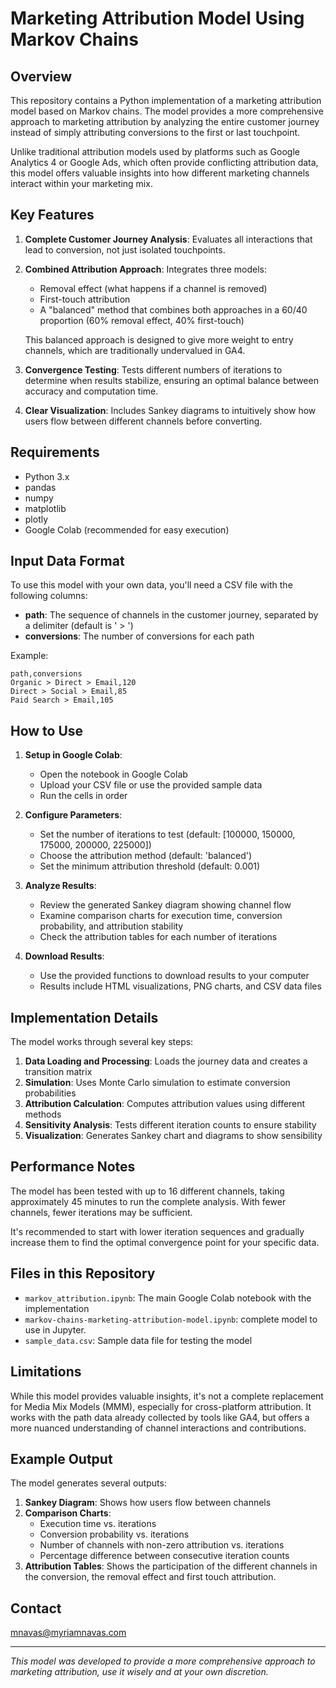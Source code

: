 # Marketing Attribution Model Using Markov Chains

## Overview

This repository contains a Python implementation of a marketing attribution model based on Markov chains. The model provides a more comprehensive approach to marketing attribution by analyzing the entire customer journey instead of simply attributing conversions to the first or last touchpoint.

Unlike traditional attribution models used by platforms such as Google Analytics 4 or Google Ads, which often provide conflicting attribution data, this model offers valuable insights into how different marketing channels interact within your marketing mix.

## Key Features

1. **Complete Customer Journey Analysis**: Evaluates all interactions that lead to conversion, not just isolated touchpoints.

2. **Combined Attribution Approach**: Integrates three models:
   - Removal effect (what happens if a channel is removed)
   - First-touch attribution
   - A "balanced" method that combines both approaches in a 60/40 proportion (60% removal effect, 40% first-touch)
   
   This balanced approach is designed to give more weight to entry channels, which are traditionally undervalued in GA4.

3. **Convergence Testing**: Tests different numbers of iterations to determine when results stabilize, ensuring an optimal balance between accuracy and computation time.

4. **Clear Visualization**: Includes Sankey diagrams to intuitively show how users flow between different channels before converting.

## Requirements

- Python 3.x
- pandas
- numpy
- matplotlib
- plotly
- Google Colab (recommended for easy execution)

## Input Data Format

To use this model with your own data, you'll need a CSV file with the following columns:
- **path**: The sequence of channels in the customer journey, separated by a delimiter (default is ' > ')
- **conversions**: The number of conversions for each path

Example:
```
path,conversions
Organic > Direct > Email,120
Direct > Social > Email,85
Paid Search > Email,105
```

## How to Use

1. **Setup in Google Colab**:
   - Open the notebook in Google Colab
   - Upload your CSV file or use the provided sample data
   - Run the cells in order

2. **Configure Parameters**:
   - Set the number of iterations to test (default: [100000, 150000, 175000, 200000, 225000])
   - Choose the attribution method (default: 'balanced')
   - Set the minimum attribution threshold (default: 0.001)

3. **Analyze Results**:
   - Review the generated Sankey diagram showing channel flow
   - Examine comparison charts for execution time, conversion probability, and attribution stability
   - Check the attribution tables for each number of iterations

4. **Download Results**:
   - Use the provided functions to download results to your computer
   - Results include HTML visualizations, PNG charts, and CSV data files

## Implementation Details

The model works through several key steps:

1. **Data Loading and Processing**: Loads the journey data and creates a transition matrix
2. **Simulation**: Uses Monte Carlo simulation to estimate conversion probabilities
3. **Attribution Calculation**: Computes attribution values using different methods
4. **Sensitivity Analysis**: Tests different iteration counts to ensure stability
5. **Visualization**: Generates Sankey chart and diagrams to show sensibility

## Performance Notes

The model has been tested with up to 16 different channels, taking approximately 45 minutes to run the complete analysis. With fewer channels, fewer iterations may be sufficient.

It's recommended to start with lower iteration sequences and gradually increase them to find the optimal convergence point for your specific data.

## Files in this Repository

- `markov_attribution.ipynb`: The main Google Colab notebook with the implementation
- `markov-chains-marketing-attribution-model.ipynb`: complete model to use in Jupyter.
- `sample_data.csv`: Sample data file for testing the model

## Limitations

While this model provides valuable insights, it's not a complete replacement for Media Mix Models (MMM), especially for cross-platform attribution. It works with the path data already collected by tools like GA4, but offers a more nuanced understanding of channel interactions and contributions.

## Example Output

The model generates several outputs:

1. **Sankey Diagram**: Shows how users flow between channels
2. **Comparison Charts**: 
   - Execution time vs. iterations
   - Conversion probability vs. iterations
   - Number of channels with non-zero attribution vs. iterations
   - Percentage difference between consecutive iteration counts
3. **Attribution Tables**: Shows the participation of the different channels in the conversion, the removal effect and first touch attribution.

## Contact

mnavas@myriamnavas.com

---

*This model was developed to provide a more comprehensive approach to marketing attribution, use it wisely and at your own discretion.*

